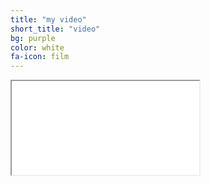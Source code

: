 ```yaml
---
title: "my video"
short_title: "video"
bg: purple
color: white
fa-icon: film
---
```


<div class="icontain"><iframe src="//www.youtube.com/embed/S55cjzSlssc" allowfullscreen></iframe></div>

